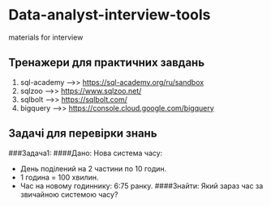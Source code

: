 # Data-analyst-interview-tools
materials for interview 

Тренажери для практичних завдань
---------------------------------------------------
1. sql-academy -->> https://sql-academy.org/ru/sandbox
2. sqlzoo -->> https://www.sqlzoo.net/
3. sqlbolt -->> https://sqlbolt.com/
4. bigquery -->> https://console.cloud.google.com/bigquery

Задачі для перевірки знань
---------------------------------------------------
###Задача1:
####Дано:
  Нова система часу:
* День поділений на 2 частини по 10 годин.
* 1 година = 100 хвилин.
* Час на новому годиннику: 6:75 ранку.
####Знайти:
    Який зараз час за звичайною системою часу?
